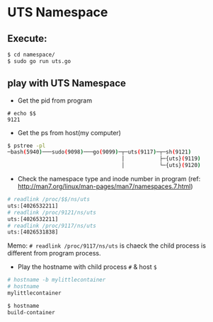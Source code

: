 # UTS Namespace

## Execute:
```sh
$ cd namespace/
$ sudo go run uts.go
```
## play with UTS Namespace
- Get the pid from program
```
# echo $$
9121
```

- Get the ps from host(my computer)
```sh
$ pstree -pl
─bash(5940)───sudo(9098)───go(9099)─┬─uts(9117)─┬─sh(9121)
                                    │           ├─{uts}(9119)
                                    │           └─{uts}(9120)
```

- Check the namespace type and inode number in program 
(ref: http://man7.org/linux/man-pages/man7/namespaces.7.html)
```sh
# readlink /proc/$$/ns/uts
uts:[4026532211]
# readlink /proc/9121/ns/uts
uts:[4026532211]
# readlink /proc/9117/ns/uts
uts:[4026531838]
```
Memo: `# readlink /proc/9117/ns/uts` is chaeck the child process is different from program process.

- Play the hostname with child process `#` & host `$`
```sh
# hostname -b mylittlecontainer
# hostname
mylittlecontainer
```
```sh
$ hostname
build-container
```

